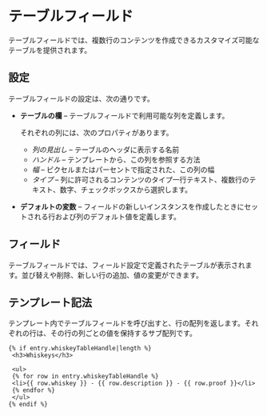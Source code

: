 # テーブルフィールド

テーブルフィールドでは、複数行のコンテンツを作成できるカスタマイズ可能なテーブルを提供されます。

## 設定

テーブルフィールドの設定は、次の通りです。

* **テーブルの欄** – テーブルフィールドで利用可能な列を定義します。

   それぞれの列には、次のプロパティがあります。
   * *列の見出し* – テーブルのヘッダに表示する名前
   * *ハンドル* – テンプレートから、この列を参照する方法
   * *幅* – ピクセルまたはパーセントで指定された、この列の幅
   * *タイプ* – 列に許可されるコンテンツのタイプ一行テキスト、複数行のテキスト、数字、チェックボックスから選択します。

* **デフォルトの変数** – フィールドの新しいインスタンスを作成したときにセットされる行および列のデフォルト値を定義します。

## フィールド

テーブルフィールドでは、フィールド設定で定義されたテーブルが表示されます。並び替えや削除、新しい行の追加、値の変更ができます。

## テンプレート記法

テンプレート内でテーブルフィールドを呼び出すと、行の配列を返します。それぞれの行は、その行の列ごとの値を保持するサブ配列です。

```twig
{% if entry.whiskeyTableHandle|length %}
 <h3>Whiskeys</h3>

 <ul>
 {% for row in entry.whiskeyTableHandle %}
 <li>{{ row.whiskey }} - {{ row.description }} - {{ row.proof }}</li>
 {% endfor %}
 </ul>
{% endif %}
```

